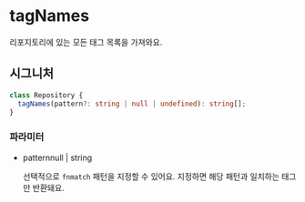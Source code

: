# tagNames

리포지토리에 있는 모든 태그 목록을 가져와요.

## 시그니처

```ts
class Repository {
  tagNames(pattern?: string | null | undefined): string[];
}
```

### 파라미터

<ul class="param-ul">
  <li class="param-li param-li-root">
    <span class="param-name">pattern</span><span class="param-type">null | string</span>
    <br>
    <p class="param-description">선택적으로 <code>fnmatch</code> 패턴을 지정할 수 있어요. 지정하면 해당 패턴과 일치하는 태그만 반환돼요.</p>
  </li>
</ul>
